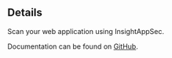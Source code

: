 ##  Details

Scan your web application using InsightAppSec.

Documentation can be found on
[GitHub](https://github.com/jenkinsci/insightappsec-plugin/blob/master/README.md).

  
